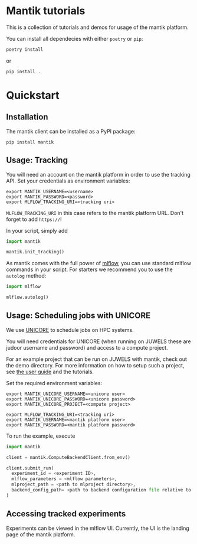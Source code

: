 # Mantik tutorials

This is a collection of tutorials and demos for usage of the mantik platform.

You can install all dependecies with either `poetry` or `pip`:

```bash
poetry install
```

or

```bash
pip install .
```


# Quickstart

## Installation

The mantik client can be installed as a PyPI package:

```commandline
pip install mantik
```

## Usage: Tracking

You will need an account on the mantik platform in order to use the tracking 
API. Set your credentials as environment variables:

```commandline
export MANTIK_USERNAME=<username>
export MANTIK_PASSWORD=<password>
export MLFLOW_TRACKING_URI=<tracking uri>
```

`MLFLOW_TRACKING_URI` in this case refers to the mantik platform URL. 
Don't forget to add `https://`!

In your script, simply add

```python
import mantik

mantik.init_tracking()
```

As mantik comes with the full power of [mlflow](https://www.mlflow.org/), you 
can use standard mlflow commands in your script.
For starters we recommend you to use the `autolog` method:

```python
import mlflow

mlflow.autolog()
```

## Usage: Scheduling jobs with UNICORE

We use [UNICORE](https://www.unicore.eu/) to schedule jobs on HPC systems.

You will need credentials for UNICORE (when running on JUWELS these are judoor username and password) and access to a compute project.

For an example project that can be run on JUWELS with mantik, check out the demo directory.
For more information on how to setup such a project, see [the user guide](tutorials/user_guide.md) and the tutorials.

Set the required environment variables:

```commandline
export MANTIK_UNICORE_USERNAME=<unicore user>
export MANTIK_UNICORE_PASSWORD=<unicore password>
export MANTIK_UNICORE_PROJECT=<compute project>

export MLFLOW_TRACKING_URI=<tracking uri>
export MANTIK_USERNAME=<mantik platform user>
export MANTIK_PASSWORD=<mantik platform password>
```

To run the example, execute

```python
import mantik

client = mantik.ComputeBackendClient.from_env()

client.submit_run(
  experiment_id = <experiment ID>,
  mlflow_parameters = <mlflow parameters>,
  mlproject_path = <path to mlproject directory>,
  backend_config_path= <path to backend configuration file relative to mlproject path>,
)
``` 

## Accessing tracked experiments

Experiments can be viewed in the mlflow UI. Currently, the UI is the landing page of the mantik platform.


